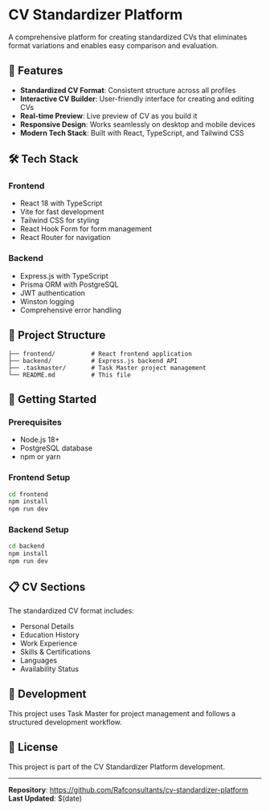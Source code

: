 # CV Standardizer Platform

A comprehensive platform for creating standardized CVs that eliminates format variations and enables easy comparison and evaluation.

## 🚀 Features

- **Standardized CV Format**: Consistent structure across all profiles
- **Interactive CV Builder**: User-friendly interface for creating and editing CVs
- **Real-time Preview**: Live preview of CV as you build it
- **Responsive Design**: Works seamlessly on desktop and mobile devices
- **Modern Tech Stack**: Built with React, TypeScript, and Tailwind CSS

## 🛠️ Tech Stack

### Frontend
- React 18 with TypeScript
- Vite for fast development
- Tailwind CSS for styling
- React Hook Form for form management
- React Router for navigation

### Backend
- Express.js with TypeScript
- Prisma ORM with PostgreSQL
- JWT authentication
- Winston logging
- Comprehensive error handling

## 📁 Project Structure

```
├── frontend/          # React frontend application
├── backend/           # Express.js backend API
├── .taskmaster/       # Task Master project management
└── README.md          # This file
```

## 🚀 Getting Started

### Prerequisites
- Node.js 18+
- PostgreSQL database
- npm or yarn

### Frontend Setup
```bash
cd frontend
npm install
npm run dev
```

### Backend Setup
```bash
cd backend
npm install
npm run dev
```

## 📋 CV Sections

The standardized CV format includes:
- Personal Details
- Education History
- Work Experience
- Skills & Certifications
- Languages
- Availability Status

## 🔧 Development

This project uses Task Master for project management and follows a structured development workflow.

## 📄 License

This project is part of the CV Standardizer Platform development.

---

**Repository**: https://github.com/Rafconsultants/cv-standardizer-platform
**Last Updated**: $(date)
